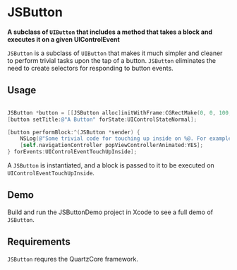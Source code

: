 JSButton
===============

**A subclass of `UIButton` that includes a method that takes a block and executes it on a given UIControlEvent**

`JSButton` is a subclass of `UIButton` that makes it much simpler and cleaner to perform trivial tasks upon the tap of a button. `JSButton` eliminates the need to create selectors for responding to button events.

## Usage

``` objective-c

JSButton *button = [[JSButton alloc]initWithFrame:CGRectMake(0, 0, 100, 30)];
[button setTitle:@"A Button" forState:UIControlStateNormal];

[button performBlock:^(JSButton *sender) {
    NSLog(@"Some trivial code for touching up inside on %@. For example...", sender.titleLabel.text);
    [self.navigationController popViewControllerAnimated:YES];
} forEvents:UIControlEventTouchUpInside];
```

A `JSButton` is instantiated, and a block is passed to it to be executed on `UIControlEventTouchUpInside`.

## Demo

Build and run the JSButtonDemo project in Xcode to see a full demo of `JSButton`.

## Requirements

`JSButton` requres the QuartzCore framework.